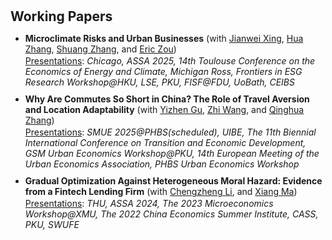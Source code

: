 <h1 id="workingpapers"></h1>

<h2 style="margin: 30px 0px 10px;">Working Papers</h2>

<ul>

<li>
  <strong>Microclimate Risks and Urban Businesses</strong> (with <span style="color:#e74d3c"><a href="https://www.jianweixing.com/">Jianwei Xing</a></span>, <span style="color:#e74d3c"><a href="https://www.ceibs.edu/zhang-hua">Hua Zhang</a></span>, <span style="color:#e74d3c"><a href="https://sites.google.com/view/shuangzhang">Shuang Zhang</a></span>, and <span style="color:#e74d3c"><a href="https://www.eric-zou.com/">Eric Zou</a></span>) 
<div style="margin-top: 2px;"> <u>Presentations</u>: <em>Chicago, ASSA 2025, 14th Toulouse Conference on the Economics of Energy and Climate, Michigan Ross, Frontiers in ESG Research Workshop@HKU, LSE, PKU, FISF@FDU, UoBath, CEIBS</em> </div>
</li>

<li>
    <div style="margin-top: 10px;">
      <strong>Why Are Commutes So Short in China? The Role of Travel Aversion and Location Adaptability</strong> (with <span style="color:#e74d3c"><a href="https://yizhengu.weebly.com/">Yizhen Gu</a></span>, <span style="color:#e74d3c"><a href="https://zhiwang2013brownecon.weebly.com/">Zhi Wang</a></span>, and <span style="color:#e74d3c"><a href="https://en.gsm.pku.edu.cn/faculty/zhangq/">Qinghua Zhang</a></span>)</div>
<div style="margin-top: 2px;"> <u>Presentations</u>: <em>SMUE 2025@PHBS(scheduled), UIBE, The 11th Biennial International Conference on Transition and Economic Development, GSM Urban Economics Workshop@PKU, 14th European Meeting of the Urban Economics Association, PHBS Urban Economics Workshop</em> </div>
</li>

<li>
    <div style="margin-top: 10px;">
      <strong>Gradual Optimization Against Heterogeneous Moral Hazard: Evidence from a Fintech Lending Firm</strong> (with <span style="color:#e74d3c"><a href="https://lichengzheng.weebly.com/">Chengzheng Li</a></span>, and <span style="color:#e74d3c"><a href="https://sites.google.com/site/xiangma6">Xiang Ma</a></span>)</div>
  <div style="margin-top: 2px;"> <u>Presentations</u>: <em>THU, ASSA 2024, The 2023 Microeconomics Workshop@XMU, The 2022 China Economics Summer Institute, CASS, PKU, SWUFE</em> </div>
</li>

</ul>

